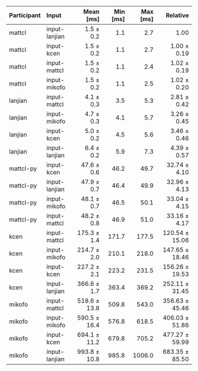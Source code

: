 | Participant | Input | Mean [ms] | Min [ms] | Max [ms] | Relative |
|:---|:---|---:|---:|---:|---:|
| mattcl | input-lanjian | 1.5 ± 0.2 | 1.1 | 2.7 | 1.00 |
| mattcl | input-kcen | 1.5 ± 0.2 | 1.1 | 2.7 | 1.00 ± 0.19 |
| mattcl | input-mattcl | 1.5 ± 0.2 | 1.1 | 2.4 | 1.02 ± 0.19 |
| mattcl | input-mikofo | 1.5 ± 0.2 | 1.1 | 2.5 | 1.02 ± 0.20 |
| lanjian | input-mattcl | 4.1 ± 0.3 | 3.5 | 5.3 | 2.81 ± 0.42 |
| lanjian | input-mikofo | 4.7 ± 0.3 | 4.1 | 5.7 | 3.26 ± 0.45 |
| lanjian | input-kcen | 5.0 ± 0.2 | 4.5 | 5.6 | 3.46 ± 0.46 |
| lanjian | input-lanjian | 6.4 ± 0.2 | 5.9 | 7.3 | 4.39 ± 0.57 |
| mattcl-py | input-kcen | 47.6 ± 0.6 | 46.2 | 49.7 | 32.74 ± 4.10 |
| mattcl-py | input-lanjian | 47.9 ± 0.7 | 46.4 | 49.9 | 32.96 ± 4.13 |
| mattcl-py | input-mikofo | 48.1 ± 0.7 | 46.5 | 50.1 | 33.04 ± 4.15 |
| mattcl-py | input-mattcl | 48.2 ± 0.8 | 46.9 | 51.0 | 33.16 ± 4.17 |
| kcen | input-mattcl | 175.3 ± 1.4 | 171.7 | 177.5 | 120.54 ± 15.06 |
| kcen | input-mikofo | 214.7 ± 2.0 | 210.1 | 218.0 | 147.65 ± 18.46 |
| kcen | input-kcen | 227.2 ± 2.1 | 223.2 | 231.5 | 156.26 ± 19.53 |
| kcen | input-lanjian | 366.6 ± 1.7 | 363.4 | 369.2 | 252.11 ± 31.45 |
| mikofo | input-mattcl | 518.6 ± 13.8 | 509.8 | 543.0 | 356.63 ± 45.46 |
| mikofo | input-mikofo | 590.5 ± 16.4 | 576.8 | 618.5 | 406.03 ± 51.86 |
| mikofo | input-kcen | 694.1 ± 11.2 | 679.8 | 705.2 | 477.27 ± 59.99 |
| mikofo | input-lanjian | 993.8 ± 10.8 | 985.8 | 1006.0 | 683.35 ± 85.50 |
